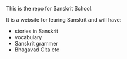 This is the repo for Sanskrit School.

It is a website for learing Sanskrit and will have: 
- stories in Sanskrit
- vocabulary
- Sanskrit grammer
- Bhagavad Gita etc

